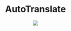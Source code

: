 <h1 align="center" style="margin-top: 0px;">AutoTranslate</h1>

<div align=center>
<img src="https://github.com/user-attachments/assets/dcb5bd42-ba4c-4153-abc2-b226570b8a43">
</div>
